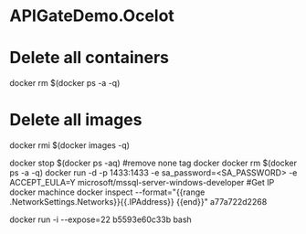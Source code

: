 # APIGateDemo.Ocelot
#
#
#
# Delete all containers
docker rm $(docker ps -a -q)
# Delete all images
docker rmi $(docker images -q)

docker stop $(docker ps -aq)
#remove none tag docker
 docker rm $(docker ps -a -q) 
 docker run -d -p 1433:1433 -e sa_password=<SA_PASSWORD> -e ACCEPT_EULA=Y microsoft/mssql-server-windows-developer
#Get IP docker machince
docker inspect --format="{{range .NetworkSettings.Networks}}{{.IPAddress}} {{end}}" a77a722d2268

docker run -i --expose=22 b5593e60c33b bash